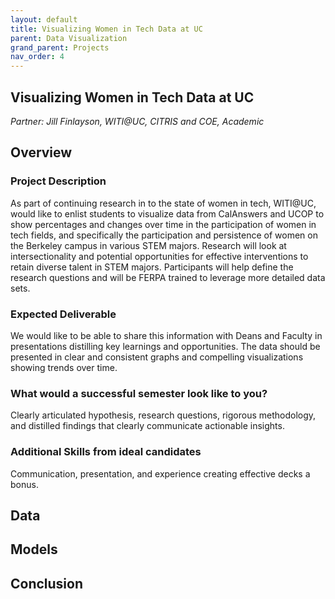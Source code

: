 ```yaml
---
layout: default
title: Visualizing Women in Tech Data at UC
parent: Data Visualization
grand_parent: Projects
nav_order: 4
---
```


## Visualizing Women in Tech Data at UC
*Partner: Jill Finlayson, WITI@UC, CITRIS and COE, Academic*

## Overview
### Project Description
As part of continuing research in to the state of women in tech, WITI@UC, would like to enlist students to visualize data from CalAnswers and UCOP to show percentages and changes over time in the participation of women in tech fields, and specifically the participation and persistence of women on the Berkeley campus in various STEM majors. Research will look at intersectionality and potential opportunities for effective interventions to retain diverse talent in STEM majors. Participants will help define the research questions and will be FERPA trained to leverage more detailed data sets. 
### Expected Deliverable
We would like to be able to share this information with Deans and Faculty in presentations distilling key learnings and opportunities. The data should be presented in clear and consistent graphs and compelling visualizations showing trends over time.
### What would a successful semester look like to you?
Clearly articulated hypothesis, research questions, rigorous methodology, and distilled findings that clearly communicate actionable insights.
### Additional Skills from ideal candidates
Communication, presentation, and experience creating effective decks a bonus.

## Data

## Models

## Conclusion


```python

```
